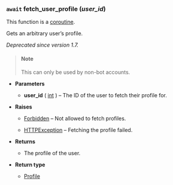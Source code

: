 ### `await` fetch_user_profile (*user_id*) [](https://discordpy.readthedocs.io/en/v1.7.3/api.html#discord.Client.fetch_user_profile)

This function is a [coroutine](https://docs.python.org/3/library/asyncio-task.html#coroutine).

Gets an arbitrary user’s profile.

_Deprecated since version 1.7._

> #### Note
> This can only be used by non-bot accounts.

- **Parameters**

	- **user_id** ( [int](https://docs.python.org/3/library/functions.html#int) ) – The ID of the user to fetch their profile for.

- **Raises**

	- [Forbidden](discord/Exceptions/Forbidden) – Not allowed to fetch profiles.

	- [HTTPException](discord/Exceptions/HTTPException) – Fetching the profile failed.

- **Returns**

	- The profile of the user.

- **Return type**

	- [Profile](discord/Profile/Profile)

